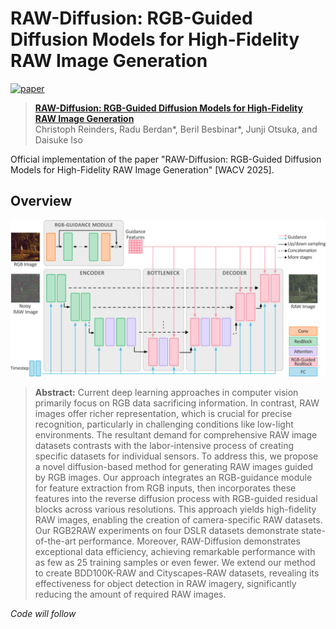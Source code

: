 # RAW-Diffusion: RGB-Guided Diffusion Models for High-Fidelity RAW Image Generation

[![paper](https://img.shields.io/badge/arXiv-2411.13150-B31B1B.svg?logo=arxiv&logoColor=red)](https://arxiv.org/abs/2411.13150)

> [**RAW-Diffusion: RGB-Guided Diffusion Models for High-Fidelity RAW Image Generation**](https://arxiv.org/abs/2411.13150) <br>
> Christoph Reinders, Radu Berdan*, Beril Besbinar*, Junji Otsuka, and Daisuke Iso

Official implementation of the paper "RAW-Diffusion: RGB-Guided Diffusion Models for High-Fidelity RAW Image Generation" [WACV 2025].

## Overview

![Architecture Figure](docs/Architecture.png)

> **Abstract:** Current deep learning approaches in computer vision primarily focus on RGB data sacrificing information. In contrast, RAW images offer richer representation, which is crucial for precise recognition, particularly in challenging conditions like low-light environments.  The resultant demand for comprehensive RAW image datasets contrasts with the labor-intensive process of creating specific datasets for individual sensors. To address this, we propose a novel diffusion-based method for generating RAW images guided by RGB images. Our approach integrates an RGB-guidance module for feature extraction from RGB inputs, then incorporates these features into the reverse diffusion process with RGB-guided residual blocks across various resolutions.  This approach yields high-fidelity RAW images, enabling the creation of camera-specific RAW datasets. Our RGB2RAW experiments on four DSLR datasets demonstrate state-of-the-art performance. Moreover, RAW-Diffusion demonstrates exceptional data efficiency, achieving remarkable performance with as few as 25 training samples or even fewer. We extend our method to create BDD100K-RAW and Cityscapes-RAW datasets, revealing its effectiveness for object detection in RAW imagery, significantly reducing the amount of required RAW images. 

*Code will follow*
